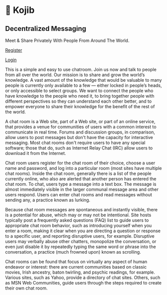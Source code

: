 # 💬 Kojib

## Decentralized Messaging

Meet & Share Privately With People From Around The World.

[Register](https://kojib.com/entry/signup/)&#x20;

[Login](https://kojib.com/entry/)

This is a simple and easy to use chatroom. Join us now and talk to people from all over the world. Our mission is to share and grow the world’s knowledge. A vast amount of the knowledge that would be valuable to many people is currently only available to a few — either locked in people’s heads, or only accessible to select groups. We want to connect the people who have knowledge to the people who need it, to bring together people with different perspectives so they can understand each other better, and to empower everyone to share their knowledge for the benefit of the rest of the world.

A chat room is a Web site, part of a Web site, or part of an online service, that provides a venue for communities of users with a common interest to communicate in real time. Forums and discussion groups, in comparison, allow users to post messages but don't have the capacity for interactive messaging. Most chat rooms don't require users to have any special software; those that do, such as Internet Relay Chat (IRC) allow users to download it from the Internet.

Chat room users register for the chat room of their choice, choose a user name and password, and log into a particular room (most sites have multiple chat rooms). Inside the chat room, generally there is a list of the people currently online, who also are alerted that another person has entered the chat room. To chat, users type a message into a text box. The message is almost immediately visible in the larger communal message area and other users respond. Users can enter chat rooms and read messages without sending any, a practice known as lurking.

Because chat room messages are spontaneous and instantly visible, there is a potential for abuse, which may or may not be intentional. Site hosts typically post a frequently asked questions (FAQ) list to guide users to appropriate chat room behavior, such as introducing yourself when you enter a room, making it clear when you are directing a question or response to a specific user, and reporting disruptive users, for example. Disruptive users may verbally abuse other chatters, monopolize the conversation, or even just disable it by repeatedly typing the same word or phrase into the conversation, a practice (much frowned upon) known as scrolling.

Chat rooms can be found that focus on virtually any aspect of human endeavor or interest: there are current communities based on classic movies, Irish ancestry, baton twirling, and psychic readings, for example. Various sites, such as Yahoo, provide a directory of chat sites. Others, such as MSN Web Communities, guide users through the steps required to create their own chat room.
